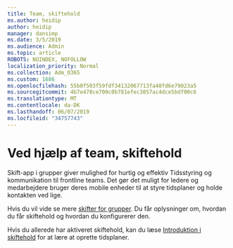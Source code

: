 ```yaml
---
title: Team, skiftehold
ms.author: heidip
author: heidip
manager: dansimp
ms.date: 3/5/2019
ms.audience: Admin
ms.topic: article
ROBOTS: NOINDEX, NOFOLLOW
localization_priority: Normal
ms.collection: Adm_O365
ms.custom: 1686
ms.openlocfilehash: 55b0f503f59fdf34132067713fa48fd6e79023a5
ms.sourcegitcommit: 4b7e478ce700c0b781efec3857ac4dce5bdf00c6
ms.translationtype: MT
ms.contentlocale: da-DK
ms.lasthandoff: 06/07/2019
ms.locfileid: "34757743"
---
```

# <a name="using-teams-shifts"></a>Ved hjælp af team, skiftehold

Skift-app i grupper giver mulighed for hurtig og effektiv Tidsstyring og kommunikation til frontline teams. Det gør det muligt for ledere og medarbejdere bruger deres mobile enheder til at styre tidsplaner og holde kontakten ved lige.

Hvis du vil vide se mere [skifter for grupper](https://docs.microsoft.com/en-us/microsoftteams/expand-teams-across-your-org/shifts-for-teams-landing-page). Du får oplysninger om, hvordan du får skiftehold og hvordan du konfigurerer den.

Hvis du allerede har aktiveret skiftehold, kan du læse [Introduktion i skiftehold](https://support.office.com/en-us/article/get-started-in-shifts-5f3e30d8-1821-4904-be26-c3cd25a497d6) for at lære at oprette tidsplaner.

